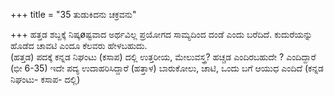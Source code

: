 +++
title = "35 ತುಡುಕಿದನು ಚಕ್ರವನು"

+++
ಹತ್ತಡ ಶಬ್ದಕ್ಕೆ ನಿಷ್ಕøಷ್ಟವಾದ ಅರ್ಥವಿಲ್ಲ ಪ್ರಯೋಗದ ಸಾಮ್ಯದಿಂದ ದಂಡೆ ಎಂದು ಬರೆದಿದೆ. ಕುದುರೆಯನ್ನು ಹೊಡೆದ ಚಾವಟಿ ಎಂದೂ ಕೆಲವರು ಹೇಳಬಹುದು.  
(ಹತ್ತಡ) ಪದಕ್ಕೆ ಕನ್ನಡ ನಿಘಂಟು (ಕಸಾಪ) ದಲ್ಲಿ ಉತ್ತರೀಯ, ಮೇಲುವಸ್ತ್ರ? ಹಚ್ಚಡ ಎಂದಿರಬಹುದೇ ? ಎಂದಿದ್ದಾರೆ (ಭೀ 6-35) ಇದೇ ಪದ್ಯ ಉದಾಹರಿಸಿದ್ದಾರೆ (ಹತ್ತಾಳ) ಬಾರುಕೋಲು, ಚಾಟಿ, ಒಂದು ಬಗೆ ಆಯುಧ ಎಂದಿದೆ (ಕನ್ನಡ ನಿಘಂಟು- ಕಸಾಪ- ದಲ್ಲಿ)